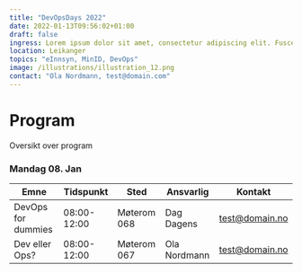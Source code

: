 ```yaml
---
title: "DevOpsDays 2022"
date: 2022-01-13T09:56:02+01:00
draft: false
ingress: Lorem ipsum dolor sit amet, consectetur adipiscing elit. Fusce at viverra dui. Aenean gravida vel justo in euismod. Donec sed erat eu nunc semper gravida at elementum leo.
location: Leikanger
topics: "eInnsyn, MinID, DevOps"
image: /illustrations/illustration_12.png
contact: "Ola Nordmann, test@domain.com"
---
```


# Program
Oversikt over program

### Mandag 08. Jan

| Emne   | Tidspunkt   | Sted        | Ansvarlig    | Kontakt        |
|-------------|--------|-------------|--------------|----------------|
| DevOps for dummies | 08:00-12:00 | Møterom 068 | Dag Dagens   | test@domain.no |
| Dev eller Ops? | 08:00-12:00    | Møterom 067 | Ola Nordmann | test@domain.no |

